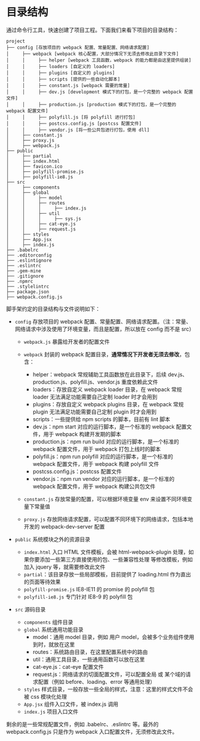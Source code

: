 # 目录结构

通过命令行工具，快速创建了项目工程。下面我们来看下项目的目录结构：

```text
project
├── config [存放项目的 webpack 配置、常量配置、网络请求配置]
│     ├── webpack [webpack 核心配置，大部分情况下无须去修改此目录下文件]
│     │     ├── helper [webpack 工具函数，webpack 的能力都是由这里提供组装]
│     │     ├── loaders [自定义的 loaders]
│     │     ├── plugins [自定义的 plugins]
│     │     ├── scripts [提供的一些自动化脚本]
│     │     ├── constant.js [webpack 需要的常量]
│     │     ├── dev.js [development 模式下的打包，是一个完整的 webpack 配置文件]
│     │     ├── production.js [production 模式下的打包，是一个完整的 webpack 配置文件]
│     │     ├── polyfill.js [将 polyfill 进行打包]
│     │     ├── postcss.config.js [postcss 配置文件]
│     │     ├── vendor.js [将一些公共包进行打包，使用 dll]
│     ├── constant.js
│     ├── proxy.js
│     ├── webpack.js
├── public
│     ├── partial
│     ├── index.html
│     ├── favicon.ico
│     ├── polyfill-promise.js
│     ├── polyfill-ie8.js
├── src
│     ├── components
│     ├── global
│     │     ├── model
│     │     ├── routes
│     │     │     ├── index.js
│     │     ├── util
│     │     │     ├── sys.js
│     │     ├── cat-eye.js
│     │     ├── request.js
│     ├── styles
│     ├── App.jsx
│     ├── index.js
├── .babelrc
├── .editorconfig
├── .eslintignore
├── .eslintrc
├── .gem-mine
├── .gitignore
├── .npmrc
├── .stylelintrc
├── package.json
├── webpack.config.js
```

脚手架约定的目录结构与文件说明如下：

* `config` 存放项目的 webpack 配置、常量配置、网络请求配置。（<span class="tip">注：常量、网络请求中涉及使用了环境变量，而且是配置，所以放在 config 而不是 src</span>）

  * `webpack.js` 暴露给开发者的配置文件
  * `webpack` 封装的 webpack 配置目录，**通常情况下开发者无须去修改**，包含：

    * helper：webpack 常规辅助工具函数放在此目录下，后续 dev.js、production.js、polyfill.js、vendor.js 重度依赖此文件
    * loaders：存放自定义 webpack loader 目录，在 webpack 常规 loader 无法满足功能需要自己定制 loader 时才会用到
    * plugins：存放自定义 webpack plugins 目录，在 webpack 常规 plugin 无法满足功能需要自己定制 plugin 时才会用到
    * scripts：一些提供给 npm scripts 的脚本，目前有 lint 脚本 
    * dev.js：npm start 对应的运行脚本，是一个标准的 webpack 配置文件，用于 webpack 构建开发期的脚本
    * production.js：npm run build 对应的运行脚本，是一个标准的 webpack 配置文件，用于 webpack 打包上线时的脚本
    * polyfill.js：npm run polyfill 对应的运行脚本，是一个标准的 webpack 配置文件，用于 webpack 构建 polyfill 文件
    * postcss.config.js：postcss 配置文件
    * vendor.js：npm run vendor 对应的运行脚本，是一个标准的 webpack 配置文件，用于 webpack 构建公共包文件

  * `constant.js` 存放常量的配置，可以根据环境变量 env 来设置不同环境变量下常量值
  * `proxy.js` 存放网络请求配置，可以配置不同环境下的网络请求，包括本地开发的 webpack-dev-server 配置

* `public` 系统模块之外的资源目录

  * `index.html` 入口 HTML 文件模板，会被 html-webpack-plugin 处理，如果你要添加一些第三方直接使用的包、一些兼容性处理 等修改模板，例如加入 jquery 等，就需要修改此文件
  * `partial`：该目录存放一些局部模板，目前提供了 loading.html 作为直出的页面等待效果
  * `polyfill-promise.js` IE8-IE11 的 promise 的 polyfill 包
  * `polyfill-ie8.js` 专门针对 IE8-9 的 polyfill 包

* `src` 源码目录
  * `components` 组件目录
  * `global` 系统通用功能目录
    * model：通用 model 目录，例如 用户 model，会被多个业务组件使用到时，就放在这里
    * routes：系统路由目录，在这里配置系统中的路由
    * util：通用工具目录，一些通用函数可以放在这里
    * cat-eye.js：cat-eye 配置文件
    * request.js：网络请求的切面配置文件，可以配置全局 或 某个域的请求配置（例如 before、loading、error 等通用处理）
  * `styles` 样式目录，一般存放一些全局的样式，注意：这里的样式文件不会被 css 模块化处理
  * `App.jsx` 组件入口文件，被 index.js 调用
  * `index.js` 项目入口文件

剩余的是一些常规配置文件，例如 .babelrc、.eslintrc 等。最外的 webpack.config.js 只是作为 webpack 入口配置文件，无须修改此文件。
